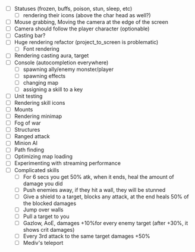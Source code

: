 - [ ] Statuses (frozen, buffs, poison, stun, sleep, etc)
  - [ ] rendering their icons (above the char head as well?)
- [ ] Mouse grabbing, Moving the camera at the edge of the screen
- [ ] Camera should follow the player character (optionable)
- [ ] Casting bar?
- [ ] Huge rendering refactor (project_to_screen is problematic)
  - [ ] Font rendering
- [ ] Rendering casting aura, target
- [ ] Console (autocompletion everywhere)
  - [ ] spawning ally/enemy monster/player
  - [ ] spawning effects
  - [ ] changing map
  - [ ] assigning a skill to a key
- [ ] Unit testing
- [ ] Rendering skill icons
- [ ] Mounts
- [ ] Rendering minimap
- [ ] Fog of war
- [ ] Structures
- [ ] Ranged attack
- [ ] Minion AI
- [ ] Path finding
- [ ] Optimizing map loading
- [ ] Experimenting with streaming performance
- [ ] Complicated skills
  - [ ] For 6 secs you get 50% atk, when it ends, heal the amount of damage you did
  - [ ] Push enemies away, if they hit a wall, they will be stunned
  - [ ] Give a shield to a target, blocks any attack, at the end heals 50% of the blocked damages
  - [ ] Jump over walls
  - [ ] Pull a target to you
  - [ ] Gazlow, AoE, damages +10%for every enemy target (after +30%, it shows crit damages)
  - [ ] Every 3rd attack to the same target damages +50%
  - [ ] Mediv's teleport